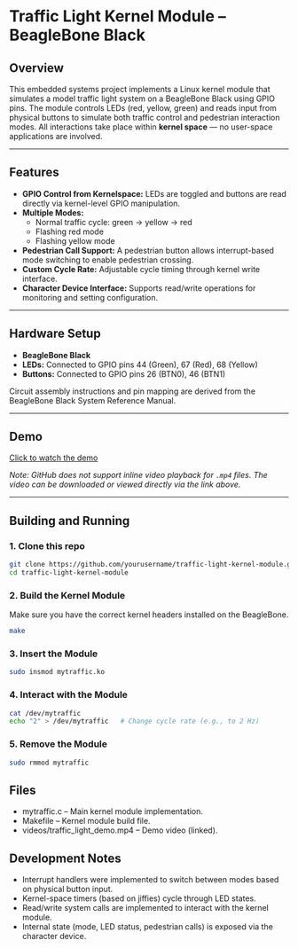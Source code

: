 # Traffic Light Kernel Module – BeagleBone Black

## Overview

This embedded systems project implements a Linux kernel module that simulates a model traffic light system on a BeagleBone Black using GPIO pins. The module controls LEDs (red, yellow, green) and reads input from physical buttons to simulate both traffic control and pedestrian interaction modes. All interactions take place within **kernel space** — no user-space applications are involved.

---

## Features

- **GPIO Control from Kernelspace:** LEDs are toggled and buttons are read directly via kernel-level GPIO manipulation.
- **Multiple Modes:**
  - Normal traffic cycle: green → yellow → red
  - Flashing red mode
  - Flashing yellow mode
- **Pedestrian Call Support:** A pedestrian button allows interrupt-based mode switching to enable pedestrian crossing.
- **Custom Cycle Rate:** Adjustable cycle timing through kernel write interface.
- **Character Device Interface:** Supports read/write operations for monitoring and setting configuration.

---

## Hardware Setup

- **BeagleBone Black**
- **LEDs:** Connected to GPIO pins 44 (Green), 67 (Red), 68 (Yellow)
- **Buttons:** Connected to GPIO pins 26 (BTN0), 46 (BTN1)

Circuit assembly instructions and pin mapping are derived from the BeagleBone Black System Reference Manual.

---

## Demo

[Click to watch the demo](videos/TrafficLight.mp4)

*Note: GitHub does not support inline video playback for `.mp4` files. The video can be downloaded or viewed directly via the link above.*

---

## Building and Running

### 1. Clone this repo

```bash
git clone https://github.com/yourusername/traffic-light-kernel-module.git
cd traffic-light-kernel-module
```

### 2. Build the Kernel Module
Make sure you have the correct kernel headers installed on the BeagleBone.
```bash
make
```

### 3. Insert the Module
```bash
sudo insmod mytraffic.ko
```

### 4. Interact with the Module
``` bash
cat /dev/mytraffic
echo "2" > /dev/mytraffic   # Change cycle rate (e.g., to 2 Hz)
```

### 5. Remove the Module
```bash
sudo rmmod mytraffic
```

## Files
- mytraffic.c – Main kernel module implementation.
- Makefile – Kernel module build file.
- videos/traffic_light_demo.mp4 – Demo video (linked).

## Development Notes
- Interrupt handlers were implemented to switch between modes based on physical button input.
- Kernel-space timers (based on jiffies) cycle through LED states.
- Read/write system calls are implemented to interact with the kernel module.
- Internal state (mode, LED status, pedestrian calls) is exposed via the character device.

